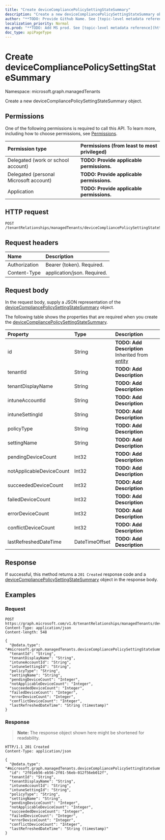 ```yaml
---
title: "Create deviceCompliancePolicySettingStateSummary"
description: "Create a new deviceCompliancePolicySettingStateSummary object."
author: "**TODO: Provide Github Name. See [topic-level metadata reference](https://msgo.azurewebsites.net/add/document/guidelines/metadata.html#topic-level-metadata)**"
localization_priority: Normal
ms.prod: "**TODO: Add MS prod. See [topic-level metadata reference](https://msgo.azurewebsites.net/add/document/guidelines/metadata.html#topic-level-metadata)**"
doc_type: apiPageType
---
```


# Create deviceCompliancePolicySettingStateSummary
Namespace: microsoft.graph.managedTenants



Create a new deviceCompliancePolicySettingStateSummary object.

## Permissions
One of the following permissions is required to call this API. To learn more, including how to choose permissions, see [Permissions](/graph/permissions-reference).

|Permission type|Permissions (from least to most privileged)|
|:---|:---|
|Delegated (work or school account)|**TODO: Provide applicable permissions.**|
|Delegated (personal Microsoft account)|**TODO: Provide applicable permissions.**|
|Application|**TODO: Provide applicable permissions.**|

## HTTP request

<!-- {
  "blockType": "ignored"
}
-->
``` http
POST /tenantRelationships/managedTenants/deviceCompliancePolicySettingStateSummaries
```

## Request headers
|Name|Description|
|:---|:---|
|Authorization|Bearer {token}. Required.|
|Content-Type|application/json. Required.|

## Request body
In the request body, supply a JSON representation of the [deviceCompliancePolicySettingStateSummary](../resources/managedtenants-intune-devicecompliancepolicysettingstatesummary.md) object.

The following table shows the properties that are required when you create the [deviceCompliancePolicySettingStateSummary](../resources/managedtenants-intune-devicecompliancepolicysettingstatesummary.md).

|Property|Type|Description|
|:---|:---|:---|
|id|String|**TODO: Add Description** Inherited from [entity](../resources/managedtenants-entity.md)|
|tenantId|String|**TODO: Add Description**|
|tenantDisplayName|String|**TODO: Add Description**|
|intuneAccountId|String|**TODO: Add Description**|
|intuneSettingId|String|**TODO: Add Description**|
|policyType|String|**TODO: Add Description**|
|settingName|String|**TODO: Add Description**|
|pendingDeviceCount|Int32|**TODO: Add Description**|
|notApplicableDeviceCount|Int32|**TODO: Add Description**|
|succeededDeviceCount|Int32|**TODO: Add Description**|
|failedDeviceCount|Int32|**TODO: Add Description**|
|errorDeviceCount|Int32|**TODO: Add Description**|
|conflictDeviceCount|Int32|**TODO: Add Description**|
|lastRefreshedDateTime|DateTimeOffset|**TODO: Add Description**|



## Response

If successful, this method returns a `201 Created` response code and a [deviceCompliancePolicySettingStateSummary](../resources/managedtenants-intune-devicecompliancepolicysettingstatesummary.md) object in the response body.

## Examples

### Request
<!-- {
  "blockType": "request",
  "name": "create_devicecompliancepolicysettingstatesummary_from_"
}
-->
``` http
POST https://graph.microsoft.com/v1.0/tenantRelationships/managedTenants/deviceCompliancePolicySettingStateSummaries
Content-Type: application/json
Content-length: 548

{
  "@odata.type": "#microsoft.graph.managedTenants.deviceCompliancePolicySettingStateSummary",
  "tenantId": "String",
  "tenantDisplayName": "String",
  "intuneAccountId": "String",
  "intuneSettingId": "String",
  "policyType": "String",
  "settingName": "String",
  "pendingDeviceCount": "Integer",
  "notApplicableDeviceCount": "Integer",
  "succeededDeviceCount": "Integer",
  "failedDeviceCount": "Integer",
  "errorDeviceCount": "Integer",
  "conflictDeviceCount": "Integer",
  "lastRefreshedDateTime": "String (timestamp)"
}
```


### Response
>**Note:** The response object shown here might be shortened for readability.
<!-- {
  "blockType": "response",
  "truncated": true,
  "@odata.type": "microsoft.graph.managedTenants.deviceCompliancePolicySettingStateSummary"
}
-->
``` http
HTTP/1.1 201 Created
Content-Type: application/json

{
  "@odata.type": "#microsoft.graph.managedTenants.deviceCompliancePolicySettingStateSummary",
  "id": "2f01eb56-eb56-2f01-56eb-012f56eb012f",
  "tenantId": "String",
  "tenantDisplayName": "String",
  "intuneAccountId": "String",
  "intuneSettingId": "String",
  "policyType": "String",
  "settingName": "String",
  "pendingDeviceCount": "Integer",
  "notApplicableDeviceCount": "Integer",
  "succeededDeviceCount": "Integer",
  "failedDeviceCount": "Integer",
  "errorDeviceCount": "Integer",
  "conflictDeviceCount": "Integer",
  "lastRefreshedDateTime": "String (timestamp)"
}
```

